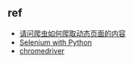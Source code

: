 

## ref

+ [请问爬虫如何爬取动态页面的内容](https://www.zhihu.com/question/46528604)
+ [Selenium with Python](https://selenium-python.readthedocs.io/index.html)
+ [chromedriver](https://sites.google.com/a/chromium.org/chromedriver/downloads)
